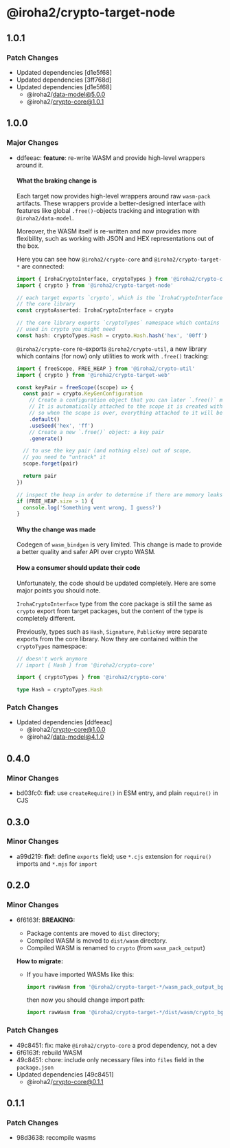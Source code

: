 # @iroha2/crypto-target-node

## 1.0.1

### Patch Changes

- Updated dependencies [d1e5f68]
- Updated dependencies [3ff768d]
- Updated dependencies [d1e5f68]
  - @iroha2/data-model@5.0.0
  - @iroha2/crypto-core@1.0.1

## 1.0.0

### Major Changes

- ddfeeac: **feature**: re-write WASM and provide high-level wrappers around it.

  #### What the braking change is

  Each target now provides high-level wrappers around raw `wasm-pack` artifacts. These wrappers provide a better-designed interface with features like global `.free()`-objects tracking and integration with `@iroha2/data-model`.

  Moreover, the WASM itself is re-written and now provides more flexibility, such as working with JSON and HEX representations out of the box.

  Here you can see how `@iroha2/crypto-core` and `@iroha2/crypto-target-*` are connected:

  ```ts
  import { IrohaCryptoInterface, cryptoTypes } from '@iroha2/crypto-core'
  import { crypto } from '@iroha2/crypto-target-node'

  // each target exports `crypto`, which is the `IrohaCryptoInterface` type from
  // the core library
  const cryptoAsserted: IrohaCryptoInterface = crypto

  // the core library exports `cryptoTypes` namespace which contains all the types
  // used in crypto you might need
  const hash: cryptoTypes.Hash = crypto.Hash.hash('hex', '00ff')
  ```

  `@iroha2/crypto-core` re-exports `@iroha2/crypto-util`, a new library which contains (for now) only utilities to work with `.free()` tracking:

  ```ts
  import { freeScope, FREE_HEAP } from '@iroha2/crypto-util'
  import { crypto } from '@iroha2/crypto-target-web'

  const keyPair = freeScope((scope) => {
    const pair = crypto.KeyGenConfiguration
      // Create a configuration object that you can later `.free()` manually.
      // It is automatically attached to the scope it is created within,
      // so when the scope is over, everything attached to it will be freed.
      .default()
      .useSeed('hex', 'ff')
      // Create a new `.free()` object: a key pair
      .generate()

    // to use the key pair (and nothing else) out of scope,
    // you need to "untrack" it
    scope.forget(pair)

    return pair
  })

  // inspect the heap in order to determine if there are memory leaks
  if (FREE_HEAP.size > 1) {
    console.log('Something went wrong, I guess?')
  }
  ```

  #### Why the change was made

  Codegen of `wasm_bindgen` is very limited. This change is made to provide a better quality and safer API over crypto WASM.

  #### How a consumer should update their code

  Unfortunately, the code should be updated completely. Here are some major points you should note.

  `IrohaCryptoInterface` type from the core package is still the same as `crypto` export from target packages, but the content of the type is completely different.

  Previously, types such as `Hash`, `Signature`, `PublicKey` were separate exports from the core library. Now they are contained within the `cryptoTypes` namespace:

  ```ts
  // doesn't work anymore
  // import { Hash } from '@iroha2/crypto-core'

  import { cryptoTypes } from '@iroha2/crypto-core'

  type Hash = cryptoTypes.Hash
  ```

### Patch Changes

- Updated dependencies [ddfeeac]
  - @iroha2/crypto-core@1.0.0
  - @iroha2/data-model@4.1.0

## 0.4.0

### Minor Changes

- bd03fc0: **fix!**: use `createRequire()` in ESM entry, and plain `require()` in CJS

## 0.3.0

### Minor Changes

- a99d219: **fix!**: define `exports` field; use `*.cjs` extension for `require()` imports and `*.mjs` for `import`

## 0.2.0

### Minor Changes

- 6f6163f: **BREAKING:**

  - Package contents are moved to `dist` directory;
  - Compiled WASM is moved to `dist/wasm` directory.
  - Compiled WASM is renamed to `crypto` (from `wasm_pack_output`)

  **How to migrate:**

  - If you have imported WASMs like this:

    ```ts
    import rawWasm from '@iroha2/crypto-target-*/wasm_pack_output_bg.wasm'
    ```

    then now you should change import path:

    ```ts
    import rawWasm from '@iroha2/crypto-target-*/dist/wasm/crypto_bg.wasm'
    ```

### Patch Changes

- 49c8451: fix: make `@iroha2/crypto-core` a prod dependency, not a dev
- 6f6163f: rebuild WASM
- 49c8451: chore: include only necessary files into `files` field in the `package.json`
- Updated dependencies [49c8451]
  - @iroha2/crypto-core@0.1.1

## 0.1.1

### Patch Changes

- 98d3638: recompile wasms

